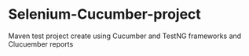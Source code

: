 # Selenium-Cucumber-project
Maven test project create using Cucumber and TestNG frameworks and Clucuember reports
